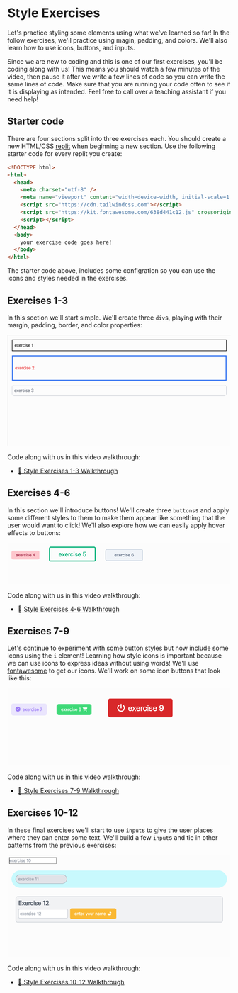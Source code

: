 # Style Exercises

Let's practice styling some elements using what we've learned so far! In the follow exercises, we'll
practice using magin, padding, and colors. We'll also learn how to use icons, buttons, and inputs.

Since we are new to coding and this is one of our first exercises, you'll be coding along with us!
This means you should watch a few minutes of the video, then pause it after we write a few lines of
code so you can write the same lines of code. Make sure that you are running your code often to see
if it is displaying as intended. Feel free to call over a teaching assistant if you need help!

## Starter code

There are four sections split into three exercises each. You should create a new HTML/CSS
[replit](https://replit.com/~) when beginning a new section. Use the following starter code for
every replit you create:

```html
<!DOCTYPE html>
<html>
  <head>
    <meta charset="utf-8" />
    <meta name="viewport" content="width=device-width, initial-scale=1.0" />
    <script src="https://cdn.tailwindcss.com"></script>
    <script src="https://kit.fontawesome.com/638d441c12.js" crossorigin="anonymous"></script>
    <script></script>
  </head>
  <body>
    your exercise code goes here!
  </body>
</html>
```

The starter code above, includes some configration so you can use the icons and styles needed in the
exercises.

## Exercises 1-3

In this section we'll start simple. We'll create three `div`s, playing with their margin, padding,
border, and color properties:

![1-3](images/1-3.png)

Code along with us in this video walkthrough:

- [🎥 Style Exercises 1-3 Walkthrough]()

## Exercises 4-6

In this section we'll introduce buttons! We'll create three `buttons`s and apply some different
styles to them to make them appear like something that the user would want to click! We'll also
explore how we can easily apply hover effects to buttons:

![4-6](images/4-6.png)

Code along with us in this video walkthrough:

- [🎥 Style Exercises 4-6 Walkthrough]()

## Exercises 7-9

Let's continue to experiment with some button styles but now include some icons using the `i`
element! Learning how style icons is important because we can use icons to express ideas without
using words! We'll use [fontawesome](https://fontawesome.com/) to get our icons. We'll work on some
icon buttons that look like this:

![7-9](images/7-9.png)

Code along with us in this video walkthrough:

- [🎥 Style Exercises 7-9 Walkthrough]()

## Exercises 10-12

In these final exercises we'll start to use `input`s to give the user places where they can enter
some text. We'll build a few `input`s and tie in other patterns from the previous exercises:

![10-12](images/10-12.png)

Code along with us in this video walkthrough:

- [🎥 Style Exercises 10-12 Walkthrough]()
